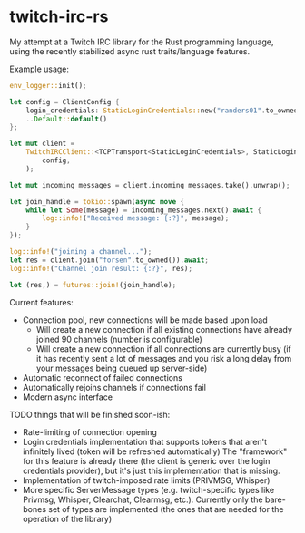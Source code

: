 # twitch-irc-rs

My attempt at a Twitch IRC library for the Rust programming language, using the recently stabilized async rust traits/language features.

Example usage:

```rust
env_logger::init();

let config = ClientConfig {
    login_credentials: StaticLoginCredentials::new("randers01".to_owned(), Some("abcdef123456".to_owned())),
    ..Default::default()
};

let mut client =
    TwitchIRCClient::<TCPTransport<StaticLoginCredentials>, StaticLoginCredentials>::new(
        config,
    );

let mut incoming_messages = client.incoming_messages.take().unwrap();

let join_handle = tokio::spawn(async move {
    while let Some(message) = incoming_messages.next().await {
        log::info!("Received message: {:?}", message);
    }
});

log::info!("joining a channel...");
let res = client.join("forsen".to_owned()).await;
log::info!("Channel join result: {:?}", res);

let (res,) = futures::join!(join_handle);
```

Current features:
- Connection pool, new connections will be made based upon load
  - Will create a new connection if all existing connections have already joined 90 channels (number is configurable)
  - Will create a new connection if all connections are currently busy (if it has recently sent a lot of messages and you risk a long delay from your messages being queued up server-side)
- Automatic reconnect of failed connections
- Automatically rejoins channels if connections fail
- Modern async interface

TODO things that will be finished soon-ish:
- Rate-limiting of connection opening
- Login credentials implementation that supports tokens that aren't infinitely lived (token will be refreshed automatically)
    The "framework" for this feature is already there (the client is generic over the login credentials provider), but it's just this implementation that is missing.
- Implementation of twitch-imposed rate limits (PRIVMSG, Whisper)
- More specific ServerMessage types (e.g. twitch-specific types like Privmsg, Whisper, Clearchat, Clearmsg, etc.). Currently only the bare-bones set of types are implemented (the ones that are needed for the operation of the library)